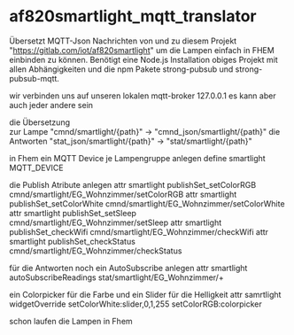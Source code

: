 # af820smartlight_mqtt_translator

Übersetzt MQTT-Json Nachrichten von und zu diesem Projekt "https://gitlab.com/iot/af820smartlight" um die Lampen einfach in FHEM einbinden zu können.
Benötigt eine Node.js Installation obiges Projekt mit allen Abhängigkeiten und die npm Pakete
strong-pubsub und strong-pubsub-mqtt.

wir verbinden uns auf unseren lokalen mqtt-broker 127.0.0.1 es kann  aber auch jeder andere sein

die Übersetzung   
zur Lampe       "cmnd/smartlight/{path}" -> "cmnd_json/smartlight/{path}" 
die Antworten   "stat_json/smartlight/{path}" -> "stat/smartlight/{path}"

in Fhem ein MQTT Device je Lampengruppe anlegen
define smartlight MQTT_DEVICE

die Publish Atribute anlegen
attr smartlight publishSet_setColorRGB cmnd/smartlight/EG_Wohnzimmer/setColorRGB
attr smartlight publishSet_setColorWhite cmnd/smartlight/EG_Wohnzimmer/setColorWhite 
attr smartlight publishSet_setSleep cmnd/smartlight/EG_Wohnzimmer/setSleep
attr smartlight publishSet_checkWifi cmnd/smartlight/EG_Wohnzimmer/checkWifi
attr smartlight publishSet_checkStatus cmnd/smartlight/EG_Wohnzimmer/checkStatus

für die Antworten noch ein AutoSubscribe anlegen
attr smartlight autoSubscribeReadings stat/smartlight/EG_Wohnzimmer/+

ein Colorpicker für die Farbe und ein Slider für die Helligkeit
attr samrtlight widgetOverride setColorWhite:slider,0,1,255 setColorRGB:colorpicker

schon laufen die Lampen in Fhem 
